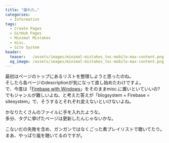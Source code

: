 ```yaml
---
title: "疲れた…"
categories:
  - Information
tags:
  - Create Pages
  - GitHub Pages
  - Minimal Mistakes
  - misc.
  - Site System
header:
  teaser:   /assets/images/minimal-mistakes_toc-mobile-max-content.png
  og_image: /assets/images/minimal-mistakes_toc-mobile-max-content.png
---
```

最初はページのトップにあるリストを整理しようと思ったのね。  
そしたら各ページのdescriptionが気になって直し始めたわけですよ。  
で、今度は「[Firebase with Windows](/sitesystem/firebase/)」をそのままmisc.に置いといていいの? でもジャンルが難しいよね、と考えた答えが「blogsystem + Firebase = sitesystem」で、そうするとそれぞれ変えないといけないよね。

かなりたくさんのファイルに手を入れたような。  
多分、タグに挙げたページは更新したんじゃないかな。

こないだの失敗を含め、ガンガンではなくごった煮プレイリストで聴いてたり。  
まあ、やっぱり嵐を聴いてるのですが。